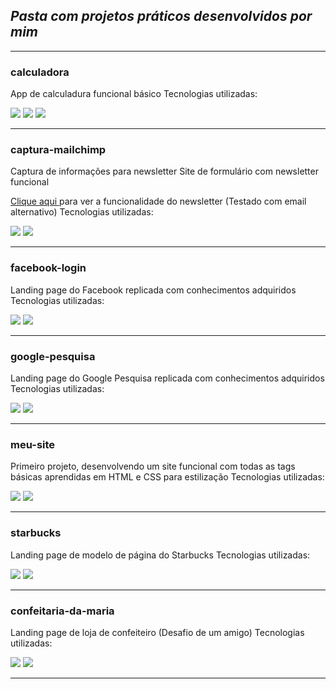 ## _Pasta com projetos práticos desenvolvidos por mim_

<hr>

### calculadora

App de calculadura funcional básico
Tecnologias utilizadas:

<div style="display: inline-block">
    <img src="https://img.shields.io/badge/HTML5-E34F26?style=for-the-badge&logo=html5&logoColor=white">
    <img src="https://img.shields.io/badge/CSS3-1572B6?style=for-the-badge&logo=css3&logoColor=white">
    <img src="https://img.shields.io/badge/JavaScript-323330?style=for-the-badge&logo=javascript&logoColor=F7DF1E">
</div>
<hr>

### captura-mailchimp

Captura de informações para newsletter
Site de formulário com newsletter funcional

<a href="https://raw.githubusercontent.com/swshadows/estudos-webdev/master/projetos/captura-mailchimp/screenshot.png">Clique aqui </a>para ver a funcionalidade do newsletter
(Testado com email alternativo)
Tecnologias utilizadas:

<div style="display: inline-block">
    <img src="https://img.shields.io/badge/HTML5-E34F26?style=for-the-badge&logo=html5&logoColor=white">
    <img src="https://img.shields.io/badge/CSS3-1572B6?style=for-the-badge&logo=css3&logoColor=white">
</div>
<hr>

### facebook-login

Landing page do Facebook replicada com conhecimentos adquiridos
Tecnologias utilizadas:

<div style="display: inline-block">
    <img src="https://img.shields.io/badge/HTML5-E34F26?style=for-the-badge&logo=html5&logoColor=white">
    <img src="https://img.shields.io/badge/CSS3-1572B6?style=for-the-badge&logo=css3&logoColor=white">
</div>
<hr>

### google-pesquisa

Landing page do Google Pesquisa replicada com conhecimentos adquiridos
Tecnologias utilizadas:

<div style="display: inline-block">
    <img src="https://img.shields.io/badge/HTML5-E34F26?style=for-the-badge&logo=html5&logoColor=white">
    <img src="https://img.shields.io/badge/CSS3-1572B6?style=for-the-badge&logo=css3&logoColor=white">
</div>
<hr>

### meu-site

Primeiro projeto, desenvolvendo um site funcional com todas as tags básicas aprendidas em HTML e CSS para estilização
Tecnologias utilizadas:

<div style="display: inline-block">
    <img src="https://img.shields.io/badge/HTML5-E34F26?style=for-the-badge&logo=html5&logoColor=white">
    <img src="https://img.shields.io/badge/CSS3-1572B6?style=for-the-badge&logo=css3&logoColor=white">
</div>
<hr>

### starbucks

Landing page de modelo de página do Starbucks
Tecnologias utilizadas:

<div style="display: inline-block">
    <img src="https://img.shields.io/badge/HTML5-E34F26?style=for-the-badge&logo=html5&logoColor=white">
    <img src="https://img.shields.io/badge/CSS3-1572B6?style=for-the-badge&logo=css3&logoColor=white">
</div>
<hr>

### confeitaria-da-maria

Landing page de loja de confeiteiro (Desafio de um amigo)
Tecnologias utilizadas:

<div style="display: inline-block">
    <img src="https://img.shields.io/badge/HTML5-E34F26?style=for-the-badge&logo=html5&logoColor=white">
    <img src="https://img.shields.io/badge/CSS3-1572B6?style=for-the-badge&logo=css3&logoColor=white">
</div>
<hr>

